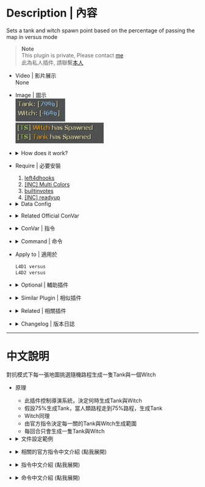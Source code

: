 # Description | 內容
Sets a tank and witch spawn point based on the percentage of passing the map in versus mode

> __Note__ <br/>
This plugin is private, Please contact [me](https://github.com/fbef0102/Game-Private_Plugin#私人插件列表-private-plugins-list)<br/>
此為私人插件, 請聯繫[本人](https://github.com/fbef0102/Game-Private_Plugin#私人插件列表-private-plugins-list)

* Video | 影片展示
<br/>None

* Image | 圖示
	<br/>![versusbosses_ifier_1](image/versusbosses_ifier_1.jpg)
	<br/>![versusbosses_ifier_2](image/versusbosses_ifier_2.jpg)

* <details><summary>How does it work?</summary>

	* Control Versus director, Boss (Tank or Witch) will be spawned when the furthest survivor reach a percentage of map
	* For example
  		```php
		// When furthest survivor reach 79% of map completion, the Tank will be spawned.
		// Same algorithm for Witch.
		Tank spawn: 79%,
		Witch spawn: 70%
		```
	* Spawn only one tank and one witch each round
</details>

* Require | 必要安裝
	1. [left4dhooks](https://forums.alliedmods.net/showthread.php?t=321696)
	2. [[INC] Multi Colors](https://github.com/fbef0102/L4D1_2-Plugins/releases/tag/Multi-Colors)
	3. [builtinvotes](https://github.com/L4D-Community/builtinvotes/actions)
	4. [[INC] readyup](/left4dead2/scripting/include/readyup.inc)

* <details><summary>Data Config</summary>
  
	* data/mapinfo.txt
		```php
		"MapInfo"
		{
			"c1m2_streets"　//Map Name
			{
				"tank_map_off" "1" 		//This map is prohibited to spawn tank
				"witch_map_off" "1"	 	//This map is prohibited to spawn witch
			}
			"c2m2_fairgrounds" //Map Name
			{
				"tank_ban_flow" //ban tank flow
				{
					"tank ban test" //Whatever name
					{
						"min"		"0" //0~20% is prohibited to spawn tank
						"max"		"20"
					}
					"tank ban test 2" //Whatever name
					{
						"min"		"50" //50~80% is prohibited to spawn tank
						"max"		"80"
					}
				}
				"witch_ban_flow" //ban witch flow
				{
					"witch ban test"　 //Whatever name
					{
						"min"		"50" //50~100% is prohibited to spawn tank
						"max"		"100"
					}
				}
			}
		}
		```
</details>

* <details><summary>Related Official ConVar</summary>

	* write down the following cvars in cfg/server.cfg
		```php
		// Adjust tank spawns: 100% chance on every map (0.00 ~ 1.00)
		sm_cvar versus_tank_chance_intro 		"1" //first map
		sm_cvar versus_tank_chance_finale 		"1" //regular map
		sm_cvar versus_tank_chance 				"1" //final map

		// Adjust witch spawns: 100% chance on every map (0.00 ~ 1.00)
		sm_cvar versus_witch_chance_intro 		"1" //first map
		sm_cvar versus_witch_chance_finale 		"1" //regular map
		sm_cvar versus_witch_chance 			"1" //final map

		// Adjust boss spawn completion rates: Boss have been prevented from spawning before 20% and after 85
		sm_cvar versus_boss_flow_min_intro 		"0.20" //first map
		sm_cvar versus_boss_flow_max_intro 		"0.85"
		sm_cvar versus_boss_flow_min 			"0.25" //regular map
		sm_cvar versus_boss_flow_max 			"0.85"
		sm_cvar versus_boss_flow_min_finale 	"0.20"
		sm_cvar versus_boss_flow_max_finale 	"0.85" //final map
		```
</details>

* <details><summary>ConVar | 指令</summary>

	* cfg/sourcemod/versusbosses_ifier.cfg
		```php
		// If 1, Allow for Easy Setup of the Boss Spawns (!voteboss)
		l4d_versus_boss_vote "1"

		// How many players at least to vote Boss Spawns.
		l4d_versus_boss_vote_need_player "4"

		// Minimum flow amount witches should avoid tank spawns by, by half the value given on either side of the tank spawn
		l4d_versus_boss_avoid_tank_spawn "10"

		// Enable forcing boss spawns to obey boss spawn cvars
		l4d_versus_boss_spawn_cvars "1"

		// Don't override boss spawning rules on Static Tank Spawn maps
		// Need to write keyvalue "static_tank_map" "1" in data/mapinfo.txt (c7m1, c13m2)
		l4d_versus_boss_spawn_except_static "1"
		```
</details>

* <details><summary>Command | 命令</summary>

	* **force witch spawn percent before leaving saferoom (Adm required: ADMFLAG_BAN)**
		```php
		sm_setwitch <number>
		```

	* **force tank spawn percent before leaving saferoom (Adm required: ADMFLAG_BAN)**
		```php
		sm_settank <number>
		```

	* **Display Spawn percent for boss**
		```php
		sm_boss
		sm_tank
		sm_witch
		sm_t
		```

	* **Let's vote to set those Boss Spawns!**
		```php
		sm_voteboss	<tank> <witch>
		sm_bossvote <tank> <witch>
		```
</details>

* Apply to | 適用於
	```
	L4D1 versus
	L4D2 versus
	```

* <details><summary>Optional | 輔助插件</summary>

	1. [readyup](/Plugin_插件/Server_伺服器/readyup): Ready Plugin
		> 準備插件，讓Boss路程預先顯示在Ready Hud上面
</details>

* <details><summary>Similar Plugin | 相似插件</summary>

	1. [coopbosses_ifier](/Plugin_插件/Coop_戰役模式/coopbosses_ifier): Sets a tank and witch spawn point on every map in coop mode
		> 戰役模式下每一張地圖挑選隨機路程生成一隻Tank與一個Witch
</details>

* <details><summary>Related | 相關插件</summary>

	1. [l4d_current_survivor_progress](https://github.com/fbef0102/L4D1_2-Plugins/tree/master/l4d_current_survivor_progress): Print survivor progress in flow percents
		> 使用指令顯示人類目前的路程
</details>

* <details><summary>Changelog | 版本日誌</summary>

    * v1.5h (2023-6-20)
        * Require left4dhooks v1.33 or above

	* v1.4h (2023-2-11)
		* Fix plugin does not work if there is no any start safe area in some custom maps
	    * Makes Versus Boss Spawns obey cvars

	* v1.3
	    * Initial Release
</details>

- - - -
# 中文說明
對抗模式下每一張地圖挑選隨機路程生成一隻Tank與一個Witch

* 原理
	* 此插件控制導演系統，決定何時生成Tank與Witch
	* 假設75%生成Tank，當人類路程走到75%路程，生成Tank
  	* Witch同理
	* 由官方指令決定每一關的Tank與Witch生成範圍
	* 每回合只會生成一隻Tank與Witch

* <details><summary>文件設定範例</summary>

	* data/mapinfo.txt
		```php
		"MapInfo"
		{
			"c1m2_streets"　//地圖名
			{
				"tank_map_off" "1" 		//該地圖禁止生成Tank
				"witch_map_off" "1"	 	//該地圖禁止生成Witch
			}
			"c2m2_fairgrounds" //地圖名
			{
				"tank_ban_flow" //禁止Tank生成的路段
				{
					"tank ban test" //隨便取名
					{
						"min"		"0" //0~20%禁止生成Tank
						"max"		"20"
					}
					"tank ban test 2" //隨便取名
					{
						"min"		"50" //50~80%禁止生成Tank
						"max"		"80"
					}
				}
				"witch_ban_flow" //禁止Witch生成的路段
				{
					"witch ban test"　 //隨便取名
					{
						"min"		"50" //50~100%禁止生成Witch
						"max"		"100"
					}
				}
			}
		}
		```
	> 每一張地圖都有地形或地圖問題，<br/>
	在某些路段生成Tank/Witch會導致Tank/Witch卡住或對人類來說過於艱難生存，<br/>
	(譬如c1m1 Tank生在電梯事件之前一樓樓層無法上來，C2M3 雲霄飛車無限屍潮期間生成Tank)
</details>

* <details><summary>相關的官方指令中文介紹 (點我展開)</summary>

	* 以下指令寫入文件 cfg/server.cfg，可自行調整
		```php
		// 每張地圖100%生成Tank (0.00 ~ 1.00)
		sm_cvar versus_tank_chance_intro 		"1" //第一關
		sm_cvar versus_tank_chance_finale 		"1" //普通關卡
		sm_cvar versus_tank_chance 				"1" //最後一關

		// 每張地圖100%生成Witch (0.00 ~ 1.00)
		sm_cvar versus_witch_chance_intro 		"1" //第一關
		sm_cvar versus_witch_chance_finale 		"1" //普通關卡
		sm_cvar versus_witch_chance 			"1" //最後一關

		// 決定關卡的Boss生成路程: 25% ~ 85%
		sm_cvar versus_boss_flow_min_intro 		"0.25" //第一關
		sm_cvar versus_boss_flow_max_intro 		"0.85"
		sm_cvar versus_boss_flow_min 			"0.25" //普通關卡
		sm_cvar versus_boss_flow_max 			"0.85"
		sm_cvar versus_boss_flow_min_finale 	"0.25"
		sm_cvar versus_boss_flow_max_finale 	"0.85" //最後一關
		```
</details>

* <details><summary>指令中文介紹 (點我展開)</summary>

	* cfg/sourcemod/versusbosses_ifier.cfg
		```php
		// If 1, 允許玩家打 !voteboss 發起投票決定Tank/Witch 路程
		l4d_versus_boss_vote "1"

		// 發起!voteboss投票所需的玩家數量 
		l4d_versus_boss_vote_need_player "4"

		// Tank 附近前後5% (10除以2) 避開生成witch
		l4d_versus_boss_avoid_tank_spawn "10"

		// 強制VScript並覆蓋Boss生成效果 (不要修改此指令除非你知道在幹嗎)
		l4d_versus_boss_spawn_cvars "1"

		// 如果地圖為固定生成Tank的關卡，則不修改Boss路程 (不要修改此指令除非你知道在幹嗎)
		// data/mapinfo.txt裡面必須寫上"static_tank_map" "1"，譬如c7m1, c13m2
		l4d_versus_boss_spawn_except_static "1"
		```
</details>

* <details><summary>命令中文介紹 (點我展開)</summary>

	* **管理員決定 witch 路程，請在出去安全室之前決定好 (權限：ADMFLAG_BAN)**
		```php
		sm_setwitch <數字>
		```

	* **管理員決定 tank 路程，請在出去安全室之前決定好 (權限：ADMFLAG_BAN)**
		```php
		sm_settank <數字>
		```

	* **打印該回合 Tank/Witch 路程**
		```php
		sm_boss
		sm_tank
		sm_witch
		sm_t
		```
		
	* **投票決定Tank/Witch的路程 ，請在出去安全室之前決定好**
		```php
		sm_voteboss <數字> <數字>
		sm_bossvote <數字> <數字>
		```
</details>
